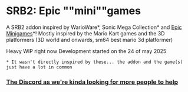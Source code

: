 # SRB2: Epic ""mini""games
A SRB2 addon inspired by WarioWare*, Sonic Mega Collection* and [Epic Minigames](https://www.roblox.com/games/277751860/Epic-Minigames)*!
Mostly inspired by the Mario Kart games and the 3D platformers (3D world and onwards, sm64 best mario 3d platformer)

Heavy WIP right now
Development started on the 24 of may 2025

```
* It wasn't directly inspired by these... the addon and the game(s) just have a lot in common
```

### [The Discord as we're kinda looking for more people to help](https://discord.com/invite/PZufdewhH5)
